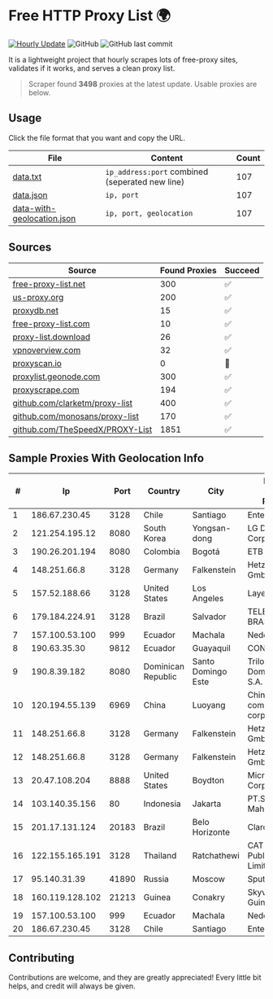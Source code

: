 
# Free HTTP Proxy List 🌍

[![Hourly Update](https://github.com/mertguvencli/http-proxy-list/actions/workflows/main.yml/badge.svg?branch=main)](https://github.com/mertguvencli/http-proxy-list/actions/workflows/main.yml)
![GitHub](https://img.shields.io/github/license/mertguvencli/http-proxy-list)
![GitHub last commit](https://img.shields.io/github/last-commit/mertguvencli/http-proxy-list)

It is a lightweight project that hourly scrapes lots of free-proxy sites, validates if it works, and serves a clean proxy list.


> Scraper found **3498** proxies at the latest update. Usable proxies are below.

## Usage

Click the file format that you want and copy the URL.


|File|Content|Count|
|----|-------|-----|
|[data.txt](https://raw.githubusercontent.com/mertguvencli/http-proxy-list/main/proxy-list/data.txt)|`ip_address:port` combined (seperated new line)|107|
|[data.json](https://raw.githubusercontent.com/mertguvencli/http-proxy-list/main/proxy-list/data.json)|`ip, port`|107|
|[data-with-geolocation.json](https://raw.githubusercontent.com/mertguvencli/http-proxy-list/main/proxy-list/data-with-geolocation.json)|`ip, port, geolocation`|107|

## Sources

|Source|Found Proxies|Succeed|
|------|-------------|-------|
|[free-proxy-list.net](https://free-proxy-list.net)|300|✅|
|[us-proxy.org](https://www.us-proxy.org)|200|✅|
|[proxydb.net](http://proxydb.net)|15|✅|
|[free-proxy-list.com](https://free-proxy-list.com/?page=&port=&type%5B%5D=http&type%5B%5D=https&up_time=0&search=Search)|10|✅|
|[proxy-list.download](https://www.proxy-list.download/HTTP)|26|✅|
|[vpnoverview.com](https://vpnoverview.com/privacy/anonymous-browsing/free-proxy-servers)|32|✅|
|[proxyscan.io](https://www.proxyscan.io)|0|🚫|
|[proxylist.geonode.com](https://proxylist.geonode.com/api/proxy-list?limit=300&page=1&sort_by=lastChecked&sort_type=desc&protocols=http,https)|300|✅|
|[proxyscrape.com](https://api.proxyscrape.com/v2/?request=displayproxies&protocol=http&timeout=10000&country=all&ssl=all&anonymity=all)|194|✅|
|[github.com/clarketm/proxy-list](https://raw.githubusercontent.com/clarketm/proxy-list/master/proxy-list-raw.txt)|400|✅|
|[github.com/monosans/proxy-list](https://raw.githubusercontent.com/monosans/proxy-list/main/proxies/http.txt)|170|✅|
|[github.com/TheSpeedX/PROXY-List](https://raw.githubusercontent.com/TheSpeedX/PROXY-List/master/http.txt)|1851|✅|


## Sample Proxies With Geolocation Info

|#|Ip|Port|Country|City|Internet Service Provider|
|-|--|----|-------|----|-------------------------|
|1|186.67.230.45|3128|Chile|Santiago|Entel Chile S.A.|
|2|121.254.195.12|8080|South Korea|Yongsan-dong|LG DACOM Corporation|
|3|190.26.201.194|8080|Colombia|Bogotá|ETB - Colombia|
|4|148.251.66.8|3128|Germany|Falkenstein|Hetzner Online GmbH|
|5|157.52.188.66|3128|United States|Los Angeles|LayerHost|
|6|179.184.224.91|3128|Brazil|Salvador|TELEFÔNICA BRASIL S.A|
|7|157.100.53.100|999|Ecuador|Machala|Nedetel S.A.|
|8|190.63.35.30|9812|Ecuador|Guayaquil|CONECEL|
|9|190.8.39.182|8080|Dominican Republic|Santo Domingo Este|Trilogy Dominicana, S.A.|
|10|120.194.55.139|6969|China|Luoyang|China Mobile communications corporation|
|11|148.251.66.8|3128|Germany|Falkenstein|Hetzner Online GmbH|
|12|148.251.66.8|3128|Germany|Falkenstein|Hetzner Online GmbH|
|13|20.47.108.204|8888|United States|Boydton|Microsoft Corporation|
|14|103.140.35.156|80|Indonesia|Jakarta|PT.Simprug Mahkota Indah|
|15|201.17.131.124|20183|Brazil|Belo Horizonte|Claro S.A.|
|16|122.155.165.191|3128|Thailand|Ratchathewi|CAT Telecom Public Company Limited|
|17|95.140.31.39|41890|Russia|Moscow|Sputnik LTD|
|18|160.119.128.102|21213|Guinea|Conakry|Skyvision Guinee SA|
|19|157.100.53.100|999|Ecuador|Machala|Nedetel S.A.|
|20|186.67.230.45|3128|Chile|Santiago|Entel Chile S.A.|



## Contributing

Contributions are welcome, and they are greatly appreciated! Every
little bit helps, and credit will always be given.


